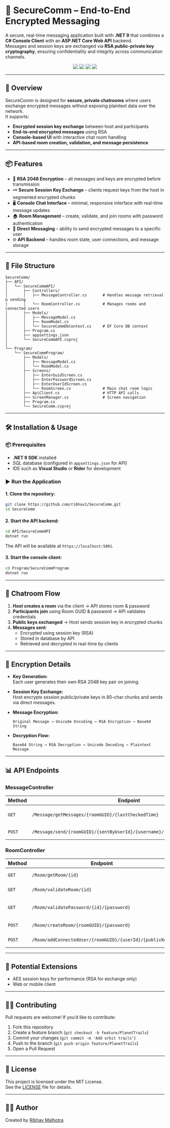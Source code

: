 # 🔐 SecureComm – End-to-End Encrypted Messaging

A secure, real-time messaging application built with **.NET 9** that combines a **C# Console Client** with an **ASP.NET Core Web API** backend.  
Messages and session keys are exchanged via **RSA public-private key cryptography**, ensuring confidentiality and integrity across communication channels.

<p align="center">
  <img src="https://img.shields.io/badge/.NET-9.0-purple" />
  <img src="https://img.shields.io/badge/API-ASP.NET_Core-blue" />
  <img src="https://img.shields.io/badge/Encryption-RSA_2048-orange" />
  <img src="https://img.shields.io/badge/License-MIT-yellow" />
</p>

---

## 🧠 Overview

SecureComm is designed for **secure, private chatrooms** where users exchange encrypted messages without exposing plaintext data over the network.  
It supports:
- **Encrypted session key exchange** between host and participants
- **End-to-end encrypted messages** using RSA
- **Console-based UI** with interactive chat room handling
- **API-based room creation, validation, and message persistence**

---

## 📦 Features

- 🔑 **RSA 2048 Encryption** – all messages and keys are encrypted before transmission
- 🗝️ **Secure Session Key Exchange** – clients request keys from the host in segmented encrypted chunks
- 🖥️ **Console Chat Interface** – minimal, responsive interface with real-time message updates
- 🏠 **Room Management** – create, validate, and join rooms with password authentication
- 📨 **Direct Messaging** – ability to send encrypted messages to a specific user
- 🌐 **API Backend** – handles room state, user connections, and message storage

---

## 📁 File Structure

```
SecureComm/
├── API/
│   └── SecureCommAPI/
│       ├── Controllers/
│       │   ├── MessageController.cs       # Handles message retrieval & sending
│       │   └── RoomController.cs          # Manages rooms and connected users
│       ├── Models/
│       │   ├── MessageModel.cs
│       │   ├── RoomModel.cs
│       │   └── SecureCommDbContext.cs     # EF Core DB context
│       ├── Program.cs
│       ├── appsettings.json
│       └── SecureCommAPI.csproj
│
└── Program/
    └── SecureCommProgram/
        ├── Models/
        │   ├── MessageModel.cs
        │   └── RoomModel.cs
        ├── Screens/
        │   ├── EnterGuidScreen.cs
        │   ├── EnterPasswordScreen.cs
        │   ├── EnterUserIdScreen.cs
        │   └── RoomScreen.cs              # Main chat room logic
        ├── ApiClient.cs                   # HTTP API calls
        ├── ScreenManager.cs               # Screen navigation
        ├── Program.cs
        └── SecureComm.csproj
```

---

## 🛠️ Installation & Usage

### 📦 Prerequisites

- **.NET 9 SDK** installed
- SQL database (configured in `appsettings.json` for API)
- IDE such as **Visual Studio** or **Rider** for development

### ▶️ Run the Application

#### 1. Clone the repository:
```bash
git clone https://github.com/ribhav1/SecureComm.git
cd SecureComm
```

#### 2. Start the API backend:
```bash
cd API/SecureCommAPI
dotnet run
```
The API will be available at `https://localhost:5001`.

#### 3. Start the console client:
```bash
cd Program/SecureCommProgram
dotnet run
```

---

## 💬 Chatroom Flow

1. **Host creates a room** via the client → API stores room & password
2. **Participants join** using Room GUID & password → API validates credentials
3. **Public keys exchanged** → Host sends session key in encrypted chunks
4. **Messages sent**:
   - Encrypted using session key (RSA)
   - Stored in database by API
   - Retrieved and decrypted in real-time by clients

---

## 🔐 Encryption Details

- **Key Generation:**  
  Each user generates their own RSA 2048 key pair on joining.
  
- **Session Key Exchange:**  
  Host encrypts session public/private keys in 80-char chunks and sends via direct messages.

- **Message Encryption:**  
  ```
  Original Message → Unicode Encoding → RSA Encryption → Base64 String
  ```

- **Decryption Flow:**  
  ```
  Base64 String → RSA Decryption → Unicode Decoding → Plaintext Message
  ```

---

## 📊 API Endpoints

### **MessageController**
| Method | Endpoint | Description |
|--------|----------|-------------|
| `GET`  | `/Message/getMessages/{roomGUID}/{lastCheckedTime}` | Get new messages since `lastCheckedTime` |
| `POST` | `/Message/send/{roomGUID}/{sentByUserId}/{username}/{messageContent}/{color}` | Send a message |

### **RoomController**
| Method | Endpoint | Description |
|--------|----------|-------------|
| `GET`  | `/Room/getRoom/{id}` | Get room by ID |
| `GET`  | `/Room/validateRoom/{id}` | Check if room exists |
| `GET`  | `/Room/validatePassword/{id}/{password}` | Validate room password |
| `POST` | `/Room/createRoom/{roomGUID}/{password}` | Create new room |
| `POST` | `/Room/addConnectedUser/{roomGUID}/{userId}/{publicKey}` | Add a user to the room |

---

## 🧩 Potential Extensions

- AES session keys for performance (RSA for exchange only)
- Web or mobile client

---

## 🧑‍💻 Contributing

Pull requests are welcome! If you’d like to contribute:
1. Fork this repository
2. Create a feature branch (`git checkout -b feature/PlanetTrails`)
3. Commit your changes (`git commit -m 'Add orbit trails'`)
4. Push to the branch (`git push origin feature/PlanetTrails`)
5. Open a Pull Request

---

## 📜 License

This project is licensed under the MIT License.  
See the [LICENSE](LICENSE) file for details.

---

## 🙋‍♂️ Author

Created by [Ribhav Malhotra](https://github.com/ribhav1)
